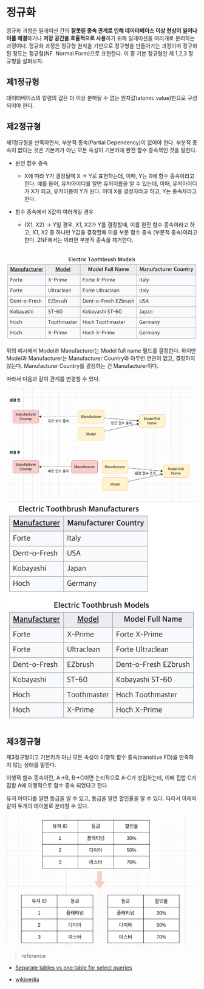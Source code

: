 # 정규화

정규화 과정은 릴레이션 간의 <b>잘못된 종속 관계로 인해 데이터베이스 이상 현상이 일어나 이를 해결</b>하거나 <b>저장 공간을 효율적으로 사용</b>하기 위해 릴레이션을 여러개로 분리하는 과정이다. 정규화 과정은 정규형 원칙을 기반으로 정규형을 만들어가는 과정이며 정규화된 정도는 정규형(NF. Normal Form)으로 표현한다. 이 중 기본 정규형인 제 1,2,3 정규형을 살펴보자.

## 제1정규형

데이터베이스의 칼럼의 값은 더 이상 분해될 수 없는 원자값(atomic value)만으로 구성되어야 한다.

## 제2정규형

제1정규형을 만족하면서, 부분적 종속(Partial Dependency)이 없어야 한다. 부분적 종속이 없다는 것은 기본키가 아닌 모든 속성이 기본키에 완전 함수 종속적인 것을 말한다.

- 완전 함수 종속

  - X에 따라 Y가 결정될때 X -> Y로 표현하는데, 이때, Y는 X에 함수 종속이라고 한다. 예를 들어, 유저아이디를 알면 유저이름을 알 수 있는데, 이때, 유저아이디가 X가 되고, 유저이름이 Y가 된다. 이때 X를 결정자라고 하고, Y는 종속자라고 한다.

- 함수 종속에서 X값이 여러개일 경우
  - {X1, X2} -> Y일 경우, X1, X2가 Y를 결정할때, 이를 완전 함수 종속이라고 하고, X1, X2 중 하나만 Y값을 결정할때 이를 부분 함수 종속 (부분적 종속)이라고 한다. 2NF에서는 이러한 부분적 종속을 제거한다.

<br>

<img src="./images/2nf.png">

위의 예시에서 Model과 Manufacturer는 Model full name 필드를 결정한다. 하지만 Model과 Manufacturer는 Manufacturer Country와 아무런 연관이 없고, 결정하지 않는다. Manufacturer Country를 결정하는 건 Manufacturer이다.

따라서 다음과 같이 관계를 변경할 수 있다.

<img src="./images/2nf2.png">

<img src="./images/2nf3.png">

<br>

## 제3정규형

제3정규형이고 기본키가 아닌 모든 속성이 이행적 함수 종속(transitive FD)을 만족하지 않는 상태를 말한다.

이행적 함수 종속이란, A->B, B->C이면 논리적으로 A-C가 성립하는데, 이때 집합 C가 집합 A에 이행적으로 함수 종속 되었다고 한다.

유저 아이디를 알면 등급을 알 수 있고, 등급을 알면 할인율을 알 수 있다. 따라서 아래와 같이 두개의 테이블로 분리할 수 있다.

<img src="./images/3nf.png">

> reference

- <a href="https://stackoverflow.com/questions/47647139/database-design-separate-tables-vs-one-table-for-select-queries">Separate tables vs one table for select queries</a>

- <a href="https://en.wikipedia.org/wiki/Second_normal_form">wikipedia</a>
